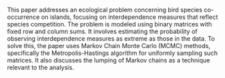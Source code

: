 This paper addresses an ecological problem concerning bird species co-occurrence on islands, focusing on interdependence measures that reflect species competition. The problem is modeled using binary matrices with fixed row and column sums. It involves estimating the probability of observing interdependence measures as extreme as those in the data. To solve this, the paper uses Markov Chain Monte Carlo (MCMC) methods, specifically the Metropolis-Hastings algorithm for uniformly sampling such matrices. It also discusses the lumping of Markov chains as a technique relevant to the analysis.
